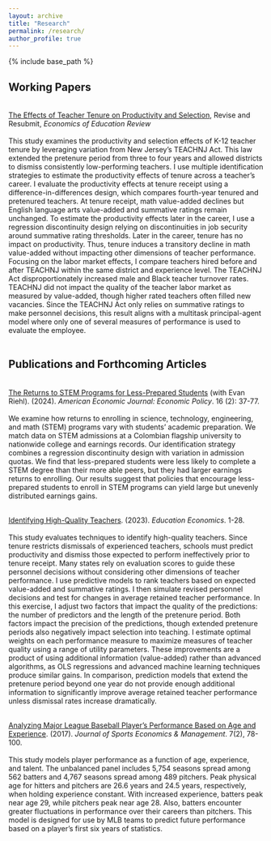 ```yaml
---
layout: archive
title: "Research"
permalink: /research/
author_profile: true
---
```


{% include base_path %}

<p id="1.5-spaced" style="line-height: 150%;">
<h2> Working Papers </h2><br>
<div><a href="http://kevincng.github.io/files/Kevin_Ng_Teacher_Tenure_Paper.pdf">  The Effects of Teacher Tenure on Productivity and Selection</a>, Revise and Resubmit, <i> Economics of Education Review </i> </div> <br>
<div>This study examines the productivity and selection effects of K-12 teacher tenure by leveraging variation from New Jersey’s TEACHNJ Act.  This law extended the pretenure period from three to four years and allowed districts to dismiss consistently low-performing teachers.  I use multiple identification strategies to estimate the productivity effects of tenure across a teacher’s career.  I evaluate the productivity effects at tenure receipt using a difference-in-differences design, which compares fourth-year tenured and pretenured teachers.  At tenure receipt, math value-added declines but English language arts value-added and summative ratings remain unchanged.  To estimate the productivity effects later in the career, I use a regression discontinuity design relying on discontinuities in job security around summative rating thresholds.  Later in the career, tenure has no impact on productivity.  Thus, tenure induces a transitory decline in math value-added without impacting other dimensions of teacher performance.  Focusing on the labor market effects, I compare teachers hired before and after TEACHNJ within the same district and experience level.  The TEACHNJ Act disproportionately increased male and Black teacher turnover rates.  TEACHNJ did not impact the quality of the teacher labor market as measured by value-added, though higher rated teachers often filled new vacancies.  Since the TEACHNJ Act only relies on summative ratings to make personnel decisions, this result aligns with a multitask principal-agent model where only one of several measures of performance is used to evaluate the employee.</div><br>

<p id="1.5-spaced" style="line-height: 150%;">
<h2> Publications and Forthcoming Articles</h2><br>
<div><a href="http://kevincng.github.io/files/stem.pdf">The Returns to STEM Programs for Less-Prepared Students</a> (with Evan Riehl). (2024). <i>American Economic Journal: Economic Policy</i>. 16 (2): 37-77.</div> <br>
<div>We examine how returns to enrolling in science, technology, engineering, and math (STEM) programs vary with students’ academic preparation. We match data on STEM admissions at a Colombian flagship university to nationwide college and earnings records. Our identification strategy combines a regression discontinuity design with variation in admission quotas. We find that less-prepared students were less likely to complete a STEM degree than their more able peers, but they had larger earnings returns to enrolling. Our results suggest that policies that encourage less-prepared students to enroll in STEM programs can yield large but unevenly distributed earnings gains.</div> <br>
</p>
<div><a href="http://kevincng.github.io/files/Kevin_Ng_Predicting_Performance.pdf">  Identifying High-Quality Teachers</a>. (2023). <i>Education Economics</i>. 1-28.</div> <br>
<div>  This study evaluates techniques to identify high-quality teachers. Since tenure restricts dismissals of experienced teachers, schools must predict productivity and dismiss those expected to perform ineffectively prior to tenure receipt. Many states rely on evaluation scores to guide these personnel decisions without considering other dimensions of teacher performance. I use predictive models to rank teachers based on expected value-added and summative ratings. I then simulate revised personnel decisions and test for changes in average retained teacher performance. In this exercise, I adjust two factors that impact the quality of the predictions: the number of predictors and the length of the pretenure period. Both factors impact the precision of the predictions, though extended pretenure periods also negatively impact selection into teaching. I estimate optimal weights on each performance measure to maximize measures of teacher quality using a range of utility parameters. These improvements are a product of using additional information (value-added) rather than advanced algorithms, as OLS regressions and advanced machine learning techniques produce similar gains. In comparison, prediction models that extend the pretenure period beyond one year do not provide enough additional information to significantly improve average retained teacher performance unless dismissal rates increase dramatically. </div> <br>
</p>
<div><a href="http://kevincng.github.io/files/Ng_2017.pdf">Analyzing Major League Baseball Player’s Performance Based on Age and Experience</a>. (2017). <i>Journal of Sports Economics & Management</i>. 7(2), 78-100.</div><br>
<div>This study models player performance as a function of age, experience, and talent. The unbalanced panel includes 5,754 seasons spread among 562 batters and 4,767 seasons spread among 489 pitchers. Peak physical age for hitters and pitchers are 26.6 years and 24.5 years, respectively, when holding experience constant. With increased experience, batters peak near age 29, while pitchers peak near age 28. Also, batters encounter greater fluctuations in performance over their careers than pitchers. This model is designed for use by MLB teams to predict future performance based on a player’s first six years of statistics. </div> <br>